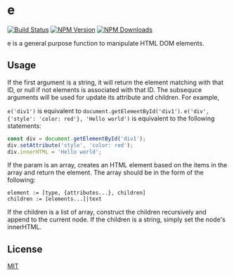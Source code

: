 # e

[![Build Status][build-image]][build-url]
[![NPM Version][npm-image]][npm-url]
[![NPM Downloads][downloads-image]][downloads-url]

e is a general purpose function to manipulate HTML DOM elements.

## Usage

If the first argument is a string, it will return the element matching with that ID, or null if not elements is associated with that ID. The subsequce arguments will be used for update its attribute and children. For example,

`e('div1')` is equivalent to `document.getElementById('div1')`.
`e('div', {'style': 'color: red'}, 'Hello world')` is equivalent to the following statements:

```js
const div = document.getElementById('div1');
div.setAttribute('style', 'color: red');
div.innerHTML = 'Hello world';
```

If the param is an array, creates an HTML element based on the items in the array and return the element. The array should be in the form of the following:

```
element := [type, {attributes...}, children]
children := [elements...]|text
```

If the children is a list of array, construct the children recursively and append to the current node. If the children is a string, simply set the node's innerHTML.

## License

[MIT](LICENSE)

[npm-image]: https://img.shields.io/npm/v/dom-e.svg
[npm-url]: https://npmjs.org/package/dom-e
[downloads-image]: https://img.shields.io/npm/dm/dom-e.svg
[downloads-url]: https://npmjs.org/package/dom-e
[build-image]: https://github.com/sarosia/e/workflows/Node.js%20CI/badge.svg
[build-url]: https://github.com/sarosia/e/actions
